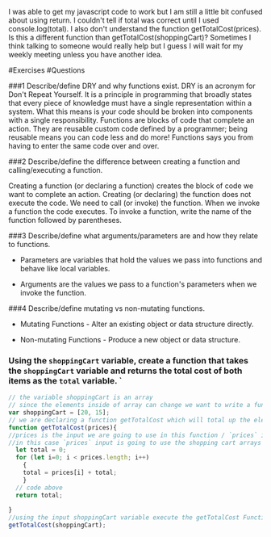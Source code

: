 I was able to get my javascript code to work but I am still a little bit confused about using return. I couldn't tell if total was correct until I used console.log(total). I also don't understand the function getTotalCost(prices). Is this a different function than getTotalCost(shoppingCart)? Sometimes I think talking to someone would really help but I guess I will wait for my weekly meeting unless you have another idea.

#Exercises
#Questions

###1 Describe/define DRY and why functions exist.
DRY is an acronym for Don't Repeat Yourself. It is a principle in programming that broadly states that every piece of knowledge must have a single representation within a system. What this means is your code should be broken into components with a single responsibility. Functions are blocks of code that complete an action. They are reusable custom code defined by a programmer; being reusable means you can code less and do more! Functions says you from having to enter the same code over and over.

###2 Describe/define the difference between creating a function and calling/executing a function.

Creating a function (or declaring a function) creates the block of code we want to complete an action. Creating (or declaring) the function does not execute the code. We need to call (or invoke) the function. When we invoke a function the code executes. To invoke a function, write the name of the function followed by parentheses.

###3 Describe/define what arguments/parameters are and how they relate to functions.

* Parameters are variables that hold the values we pass into functions and behave like local variables.

* Arguments are the values we pass to a function's parameters when we invoke the function.

###4 Describe/define mutating vs non-mutating functions. 

* Mutating Functions - Alter an existing object or data structure directly.

* Non-mutating Functions - Produce a new object or data structure.

### Using the `shoppingCart` variable, create a function that takes the `shoppingCart` variable and returns the total cost of both items as the `total` variable. `


```javascript
// the variable shoppingCart is an array
// since the elements inside of array can change we want to write a function which will always be able to total up the elements inside the array
var shoppingCart = [20, 15];
// we are declaring a function getTotalCost which will total up the elements inside the shopping cart array
function getTotalCost(prices){
//prices is the input we are going to use in this function / `prices` is a local variable
//in this case `prices` input is going to use the shopping cart arrays elements
  let total = 0;
  for (let i=0; i < prices.length; i++) 
    { 
    total = prices[i] + total;
    }     
  // code above
  return total;
  
}
//using the input shoppingCart variable execute the getTotalCost Function
getTotalCost(shoppingCart);

```